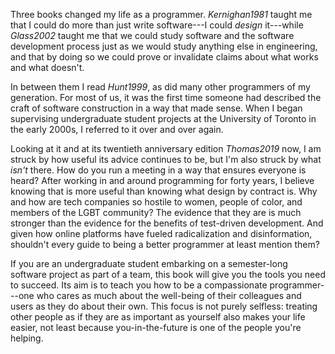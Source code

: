 Three books changed my life as a programmer. <cite>Kernighan1981</cite> taught
me that I could do more than just write software---I could *design* it---while
<cite>Glass2002</cite> taught me that we could study software and the software
development process just as we would study anything else in engineering, and
that by doing so we could prove or invalidate claims about what works and what
doesn't.

In between them I read <cite>Hunt1999</cite>, as did many other programmers of
my generation. For most of us, it was the first time someone had described the
craft of software construction in a way that made sense. When I began
supervising undergraduate student projects at the University of Toronto in the
early 2000s, I referred to it over and over again.

Looking at it and at its twentieth anniversary edition <cite>Thomas2019</cite>
now, I am struck by how useful its advice continues to be, but I'm also struck
by what *isn't* there. How do you run a meeting in a way that ensures everyone
is heard? After working in and around programming for forty years, I believe
knowing that is more useful than knowing what design by contract is. Why and how
are tech companies so hostile to women, people of color, and members of the LGBT
community? The evidence that they are is much stronger than the evidence for the
benefits of test-driven development.  And given how online platforms have fueled
radicalization and disinformation, shouldn't every guide to being a better
programmer at least mention them?

If you are an undergraduate student embarking on a semester-long software
project as part of a team, this book will give you the tools you need to
succeed. Its aim is to teach you how to be a compassionate programmer---one who
cares as much about the well-being of their colleagues and users as they do
about their own. This focus is not purely selfless: treating other people as if
they are as important as yourself also makes your life easier, not least because
you-in-the-future is one of the people you're helping.

